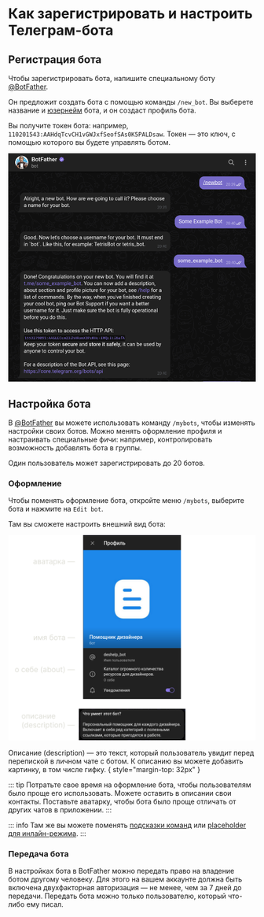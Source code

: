 # Как зарегистрировать и настроить Телеграм-бота

## Регистрация бота

Чтобы зарегистрировать бота, напишите специальному боту [@BotFather](https://t.me/BotFather).

Он предложит создать бота с помощью команды `/new_bot`. Вы выберете название и
[юзернейм](/usernames) бота, и он создаст профиль бота.

Вы получите токен бота: например,
`110201543:AAHdqTcvCH1vGWJxfSeofSAs0K5PALDsaw`. Токен — это ключ, с помощью которого вы будете управлять ботом.

![Пример создания бота](botfather.png)

## Настройка бота

В [@BotFather](https://t.me/BotFather) вы можете использовать команду `/mybots`, чтобы изменять настройки своих ботов.
Можно
менять оформление профиля и настраивать специальные фичи: например, контролировать возможность
добавлять бота в группы.

Один пользователь может зарегистрировать до 20 ботов.

### Оформление

Чтобы поменять оформление бота, откройте меню `/mybots`, выберите бота и нажмите на `Edit bot`.

Там вы сможете настроить внешний вид бота:

![Аватарка, имя, описание бота и «о себе»](./profile.png)

Описание (description) — это текст, который пользователь увидит перед перепиской в личном чате с ботом.
К описанию вы можете добавить картинку, в том числе гифку. 
{ style="margin-top: 32px" }

::: tip
Потратьте свое время на оформление бота, чтобы пользователям было проще его использовать.
Можете оставить в описании свои контакты. Поставьте аватарку, чтобы бота было проще отличать от других чатов в
приложении.
:::

::: info
Там же вы можете поменять [подсказки команд](../messages/commands)
или [placeholder для инлайн-режима](../interaction/inline).
:::

### Передача бота

В настройках бота в BotFather можно передать право на владение ботом другому человеку. Для этого на вашем аккаунте
должна быть включена двухфакторная авторизация — не менее, чем за 7 дней до передачи. Передать бота можно только
пользователю, который что-либо ему писал.


